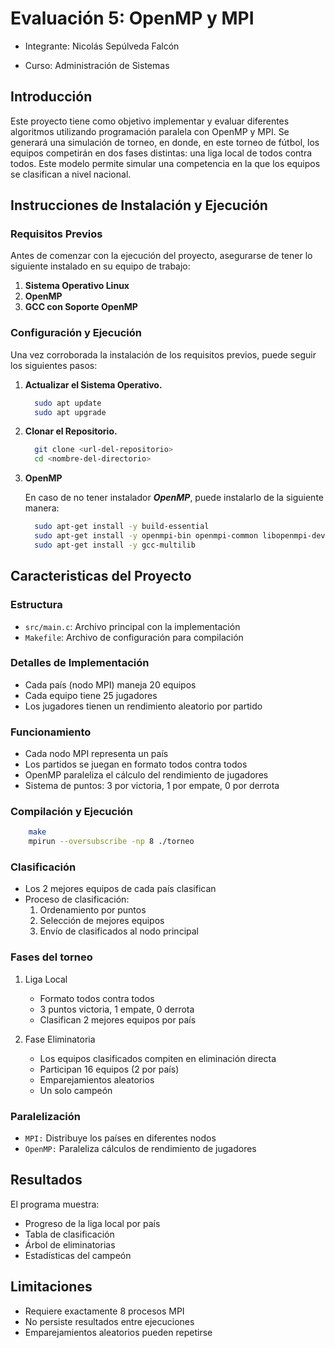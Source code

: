 # Evaluación 5: OpenMP y MPI
- Integrante: Nicolás Sepúlveda Falcón
  
- Curso: Administración de Sistemas



## Introducción
Este proyecto tiene como objetivo implementar y evaluar diferentes algoritmos utilizando programación paralela con OpenMP y MPI. Se generará una simulación de torneo, en donde, en este torneo de fútbol, los equipos competirán en dos fases distintas: una liga local de todos contra todos. Este modelo permite simular una competencia en la que los equipos se clasifican a nivel nacional.

## Instrucciones de Instalación y Ejecución
### Requisitos Previos
Antes de comenzar con la ejecución del proyecto, asegurarse de tener lo siguiente instalado en su equipo de trabajo:
1. **Sistema Operativo Linux**
2. **OpenMP**
3. **GCC con Soporte OpenMP**

### Configuración y Ejecución
Una vez corroborada la instalación de los requisitos previos, puede seguir los siguientes pasos:

1. **Actualizar el Sistema Operativo.**
    ```bash
      sudo apt update
      sudo apt upgrade
    ```
2. **Clonar el Repositorio.**
    ```bash
      git clone <url-del-repositorio>
      cd <nombre-del-directorio>
    ```
3. **OpenMP**

   En caso de no tener instalador **_OpenMP_**, puede instalarlo de la siguiente manera:
    ```bash
      sudo apt-get install -y build-essential
      sudo apt-get install -y openmpi-bin openmpi-common libopenmpi-dev
      sudo apt-get install -y gcc-multilib
    ```

## Caracteristicas del Proyecto
### Estructura

- `src/main.c`: Archivo principal con la implementación
- `Makefile`: Archivo de configuración para compilación

### Detalles de Implementación
- Cada país (nodo MPI) maneja 20 equipos
- Cada equipo tiene 25 jugadores
- Los jugadores tienen un rendimiento aleatorio por partido

### Funcionamiento
- Cada nodo MPI representa un país
- Los partidos se juegan en formato todos contra todos
- OpenMP paraleliza el cálculo del rendimiento de jugadores
- Sistema de puntos: 3 por victoria, 1 por empate, 0 por derrota

### Compilación y Ejecución
```bash
    make
    mpirun --oversubscribe -np 8 ./torneo
```

### Clasificación
- Los 2 mejores equipos de cada país clasifican
- Proceso de clasificación:
  1. Ordenamiento por puntos
  2. Selección de mejores equipos
  3. Envío de clasificados al nodo principal

### Fases del torneo
1. Liga Local
   - Formato todos contra todos
   - 3 puntos victoria, 1 empate, 0 derrota
   - Clasifican 2 mejores equipos por país
     
3. Fase Eliminatoria
   - Los equipos clasificados compiten en eliminación directa
   - Participan 16 equipos (2 por país)
   - Emparejamientos aleatorios
   - Un solo campeón

### Paralelización
- `MPI:` Distribuye los países en diferentes nodos
- `OpenMP:` Paraleliza cálculos de rendimiento de jugadores

## Resultados
El programa muestra:
- Progreso de la liga local por país
- Tabla de clasificación
- Árbol de eliminatorias
- Estadísticas del campeón

## Limitaciones
- Requiere exactamente 8 procesos MPI
- No persiste resultados entre ejecuciones
- Emparejamientos aleatorios pueden repetirse
